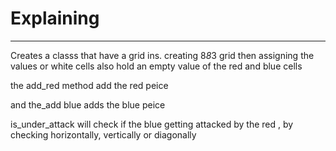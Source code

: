 # Explaining

---
Creates a classs that have a grid ins. creating 8*8*3 grid then assigning the values or white cells 
also hold an empty value of the red and blue cells 

the add_red method add the red peice

and the_add blue adds the blue peice

is_under_attack will check if the blue getting attacked by the red , by checking horizontally, vertically or diagonally
